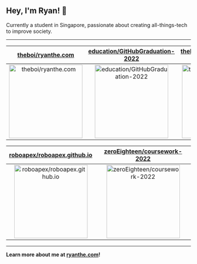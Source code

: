## Hey, I'm Ryan! 👋

Currently a student in Singapore, passionate about creating all-things-tech to improve society.

---

| [theboi/ryanthe.com](https://github.com/theboi/ryanthe.com) | [education/GitHubGraduation-2022](https://github.com/education/GitHubGraduation-2022) | [theboi/GitHubGraduation-2022](https://github.com/theboi/GitHubGraduation-2022) |
| :-: | :-: | :-: |
| <a href="https://github.com/theboi/ryanthe.com"><img src="https://github.com/theboi/theboi/raw/main/DISPLAY.jpg" alt="theboi/ryanthe.com" title="theboi/ryanthe.com" width="200" height="200"></a> | <a href="https://github.com/education/GitHubGraduation-2022"><img src="https://github.com/theboi/theboi/raw/main/DISPLAY.jpg" alt="education/GitHubGraduation-2022" title="education/GitHubGraduation-2022" width="200" height="200"></a> | <a href="https://github.com/theboi/GitHubGraduation-2022"><img src="https://github.com/theboi/theboi/raw/main/DISPLAY.jpg" alt="theboi/GitHubGraduation-2022" title="theboi/GitHubGraduation-2022" width="200" height="200"></a> |

| [roboapex/roboapex.github.io](https://github.com/roboapex/roboapex.github.io) | [zeroEighteen/coursework-2022](https://github.com/zeroEighteen/coursework-2022) |
| :-: | :-: |
| <a href="https://github.com/roboapex/roboapex.github.io"><img src="https://github.com/theboi/theboi/raw/main/DISPLAY.jpg" alt="roboapex/roboapex.github.io" title="roboapex/roboapex.github.io" width="200" height="200"></a> | <a href="https://github.com/zeroEighteen/coursework-2022"><img src="https://github.com/zeroEighteen/coursework-2022/raw/main/DISPLAY.jpg" alt="zeroEighteen/coursework-2022" title="zeroEighteen/coursework-2022" width="200" height="200"></a> |



---

**Learn more about me at [ryanthe.com](https://www.ryanthe.com)!**